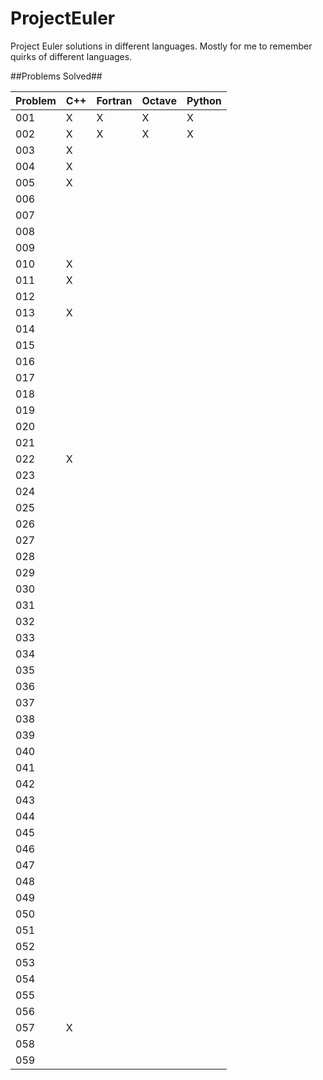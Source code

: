 # ProjectEuler
Project Euler solutions in different languages.  Mostly for me to remember quirks of different languages.


##Problems Solved##

| Problem | C++ | Fortran | Octave | Python | 
|---------|-----|---------|--------|--------|
| 001     | X   | X       | X      | X      |
| 002     | X   | X       | X      | X      |
| 003     | X   |         |        |        |
| 004     | X   |         |        |        |
| 005     | X   |         |        |        |
| 006     |     |         |        |        |
| 007     |     |         |        |        |
| 008     |     |         |        |        |
| 009     |     |         |        |        |
| 010     | X   |         |        |        |
| 011     | X   |         |        |        |
| 012     |     |         |        |        |
| 013     | X   |         |        |        |
| 014     |     |         |        |        |
| 015     |     |         |        |        |
| 016     |     |         |        |        |
| 017     |     |         |        |        |
| 018     |     |         |        |        |
| 019     |     |         |        |        |
| 020     |     |         |        |        |
| 021     |     |         |        |        |
| 022     | X   |         |        |        |
| 023     |     |         |        |        |
| 024     |     |         |        |        |
| 025     |     |         |        |        |
| 026     |     |         |        |        |
| 027     |     |         |        |        |
| 028     |     |         |        |        |
| 029     |     |         |        |        |
| 030     |     |         |        |        |
| 031     |     |         |        |        |
| 032     |     |         |        |        |
| 033     |     |         |        |        |
| 034     |     |         |        |        |
| 035     |     |         |        |        |
| 036     |     |         |        |        |
| 037     |     |         |        |        |
| 038     |     |         |        |        |
| 039     |     |         |        |        |
| 040     |     |         |        |        |
| 041     |     |         |        |        |
| 042     |     |         |        |        |
| 043     |     |         |        |        |
| 044     |     |         |        |        |
| 045     |     |         |        |        |
| 046     |     |         |        |        |
| 047     |     |         |        |        |
| 048     |     |         |        |        |
| 049     |     |         |        |        |
| 050     |     |         |        |        |
| 051     |     |         |        |        |
| 052     |     |         |        |        |
| 053     |     |         |        |        |
| 054     |     |         |        |        |
| 055     |     |         |        |        |
| 056     |     |         |        |        |
| 057     | X   |         |        |        |
| 058     |     |         |        |        |
| 059     |     |         |        |        |


